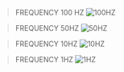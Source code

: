 >FREQUENCY 100 HZ
![100HZ](https://github.com/Joyal-babu/FPGA_VERILOG_VHDL/assets/123290522/407f0c12-957b-4fc5-9cc3-73319f626c7f)

>FREQUENCY 50HZ
![50HZ](https://github.com/Joyal-babu/FPGA_VERILOG_VHDL/assets/123290522/62178d88-6e7e-4792-ba60-dbdaafbf8229)

>FREQUENCY 10HZ
![10HZ](https://github.com/Joyal-babu/FPGA_VERILOG_VHDL/assets/123290522/f6f02b14-0a7c-4693-97d0-36cc3915a3c0)

>FREQUENCY 1HZ
![1HZ](https://github.com/Joyal-babu/FPGA_VERILOG_VHDL/assets/123290522/2db39e0c-9af6-47fa-ad86-c48eba626a3a)

